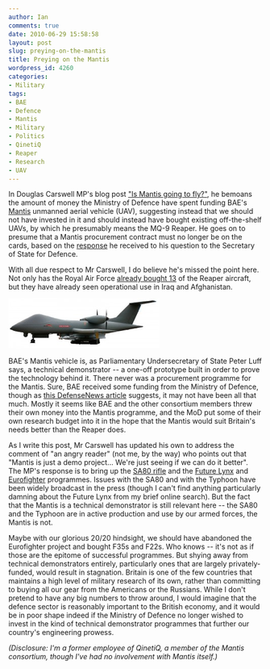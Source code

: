 ```yaml
---
author: Ian
comments: true
date: 2010-06-29 15:58:58
layout: post
slug: preying-on-the-mantis
title: Preying on the Mantis
wordpress_id: 4260
categories:
- Military
tags:
- BAE
- Defence
- Mantis
- Military
- Politics
- QinetiQ
- Reaper
- Research
- UAV
---
```


In Douglas Carswell MP's blog post ["Is Mantis going to fly?"](http://www.talkcarswell.com/show.aspx?id=1472), he bemoans the amount of money the Ministry of Defence have spent funding BAE's [Mantis](http://en.wikipedia.org/wiki/BAE_Mantis) unmanned aerial vehicle (UAV), suggesting instead that we should not have invested in it and should instead have bought existing off-the-shelf UAVs, by which he presumably means the MQ-9 Reaper.  He goes on to presume that a Mantis procurement contract must no longer be on the cards, based on the [response](http://www.theyworkforyou.com/wrans/?id=2010-06-21a.2694.h&s=speaker%3A11621#g2694.q0) he received to his question to the Secretary of State for Defence.

With all due respect to Mr Carswell, I do believe he's missed the point here.  Not only has the Royal Air Force [already bought 13](http://en.wikipedia.org/wiki/MQ-9_Reaper#United_Kingdom) of the Reaper aircraft, but they have already seen operational use in Iraq and Afghanistan.

[![BAE's Mantis vehicle (picture from Wikimedia)](/img/blog/2010/06/800px-BAEMantisMockUp-300x99.jpg)](/blog/2010/06/800px-BAEMantisMockUp.jpg)

BAE's Mantis vehicle is, as Parliamentary Undersecretary of State Peter Luff says, a technical demonstrator -- a one-off prototype built in order to prove the technology behind it.  There never was a procurement programme for the Mantis.  Sure, BAE received some funding from the Ministry of Defence, though as [this DefenseNews article](http://www.defensenews.com/osd_story.php?sh=VSDF&i=3625470&c=EUR&s=AIR) suggests, it may not have been all that much.  Mostly it seems like BAE and the other consortium members threw their own money into the Mantis programme, and the MoD put some of their own research budget into it in the hope that the Mantis would suit Britain's needs better than the Reaper does.

As I write this post, Mr Carswell has updated his own to address the comment of "an angry reader" (not me, by the way) who points out that "Mantis is just a demo project... We're just seeing if we can do it better".  The MP's response is to bring up the [SA80 rifle](http://en.wikipedia.org/wiki/SA80) and the [Future Lynx](http://en.wikipedia.org/wiki/AgustaWestland_AW159) and [Eurofighter](http://en.wikipedia.org/wiki/Eurofighter_Typhoon) programmes.  Issues with the SA80 and with the Typhoon have been widely broadcast in the press (though I can't find anything particularly damning about the Future Lynx from my brief online search).  But the fact that the Mantis is a technical demonstrator is still relevant here -- the SA80 and the Typhoon are in active production and use by our armed forces, the Mantis is not.

Maybe with our glorious 20/20 hindsight, we should have abandoned the Eurofighter project and bought F35s and F22s.  Who knows -- it's not as if those are the epitome of successful programmes.  But shying away from technical demonstrators entirely, particularly ones that are largely privately-funded, would result in stagnation.  Britain is one of the few countries that maintains a high level of military research of its own, rather than committing to buying all our gear from the Americans or the Russians.  While I don't pretend to have any big numbers to throw around, I would imagine that the defence sector is reasonably important to the British economy, and it would be in poor shape indeed if the Ministry of Defence no longer wished to invest in the kind of technical demonstrator programmes that further our country's engineering prowess.

_(Disclosure: I'm a former employee of QinetiQ, a member of the Mantis consortium, though I've had no involvement with Mantis itself.)_
